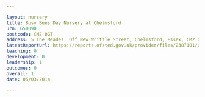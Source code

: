 ```yaml
---

layout: nursery
title: Busy Bees Day Nursery at Chelmsford
urn: 650090
postcode: CM2 0GT
address: 5 The Meades, Off New Writtle Street, Chelmsford, Essex, CM2 0GT
latestReportUrl: https://reports.ofsted.gov.uk/provider/files/2387101/urn/650090.pdf
teaching: 0
development: 0
leadership: 1
outcomes: 0
overall: 1
date: 05/03/2014

---
```

